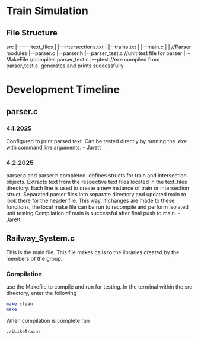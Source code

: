 # Train Simulation
## File Structure

src
|------text_files
|      |--intersections.txt
|      |--trains.txt
|
|--main.c
|
|  //Parser modules
|--parser.c
|--parser.h
|--parser_test.c //unit test file for parser
|--MakeFile //compiles parser_test.c
|--ptest //exe compiled from parser_test.c. generates and prints successfully


# Development Timeline
## parser.c
### 4.1.2025
Configured to print parsed text. Can be tested directly by running the .exe with command line arguments. - Jarett
### 4.2.2025
parser.c and parser.h completed. defines structs for train and intersection objects. Extracts text from the respective text files located in the text_files directory. Each line is used to create a new instance of train or intersection struct.
Separated parser files into separate directory and updated main to look there for the header file. This way, if changes are made to these functions, the local make file can be run to recompile and perform isolated unit testing
Compilation of main is successful after final push to main. - Jarett

## Railway_System.c
This is the main file. This file makes calls to the libraries created by the members of the group.
### Compilation
use the Makefile to compile and run for testing. In the terminal within the src directory, enter the following
```bash
make clean
make
```
When compilation is complete run
```bash
./iLikeTrains
```